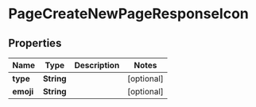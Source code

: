 

# PageCreateNewPageResponseIcon


## Properties

| Name | Type | Description | Notes |
|------------ | ------------- | ------------- | -------------|
|**type** | **String** |  |  [optional] |
|**emoji** | **String** |  |  [optional] |



